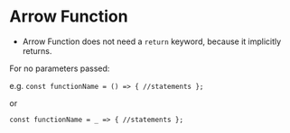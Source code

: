 # Arrow Function

- Arrow Function does not need a `return` keyword, because it implicitly returns.

For no parameters passed: 

e.g. `const functionName = () => { //statements };`

or 

`const functionName = _ => { //statements };`
